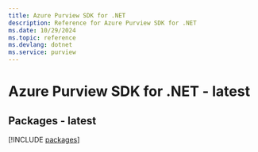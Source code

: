 ```yaml
---
title: Azure Purview SDK for .NET
description: Reference for Azure Purview SDK for .NET
ms.date: 10/29/2024
ms.topic: reference
ms.devlang: dotnet
ms.service: purview
---
```

# Azure Purview SDK for .NET - latest
## Packages - latest
[!INCLUDE [packages](purview-index.md)]